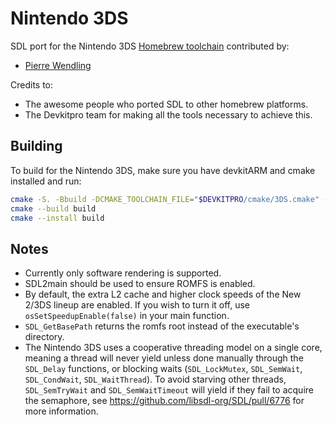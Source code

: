 # Nintendo 3DS

SDL port for the Nintendo 3DS [Homebrew toolchain](https://devkitpro.org/) contributed by:

-   [Pierre Wendling](https://github.com/FtZPetruska)

Credits to:

-   The awesome people who ported SDL to other homebrew platforms.
-   The Devkitpro team for making all the tools necessary to achieve this.

## Building

To build for the Nintendo 3DS, make sure you have devkitARM and cmake installed and run:

```bash
cmake -S. -Bbuild -DCMAKE_TOOLCHAIN_FILE="$DEVKITPRO/cmake/3DS.cmake" -DCMAKE_BUILD_TYPE=Release
cmake --build build
cmake --install build
```

## Notes

-   Currently only software rendering is supported.
-   SDL2main should be used to ensure ROMFS is enabled.
-   By default, the extra L2 cache and higher clock speeds of the New 2/3DS lineup are enabled. If you wish to turn it off, use `osSetSpeedupEnable(false)` in your main function.
-   `SDL_GetBasePath` returns the romfs root instead of the executable's directory.
-   The Nintendo 3DS uses a cooperative threading model on a single core, meaning a thread will never yield unless done manually through the `SDL_Delay` functions, or blocking waits (`SDL_LockMutex`, `SDL_SemWait`, `SDL_CondWait`, `SDL_WaitThread`). To avoid starving other threads, `SDL_SemTryWait` and `SDL_SemWaitTimeout` will yield if they fail to acquire the semaphore, see https://github.com/libsdl-org/SDL/pull/6776 for more information.
